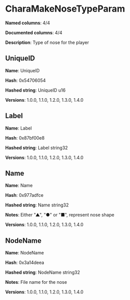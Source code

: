 # CharaMakeNoseTypeParam
**Named columns**: 4/4

**Documented columns**: 4/4

**Description**: Type of nose for the player
## UniqueID

**Name**: UniqueID

**Hash**: 0x54706054

**Hashed string**: UniqueID u16

**Versions**: 1.0.0, 1.1.0, 1.2.0, 1.3.0, 1.4.0

## Label

**Name**: Label

**Hash**: 0x87bf00e8

**Hashed string**: Label string32

**Versions**: 1.0.0, 1.1.0, 1.2.0, 1.3.0, 1.4.0

## Name

**Name**: Name

**Hash**: 0x977adfce

**Hashed string**: Name string32

**Notes**: Either "▲", "●" or "■", represent nose shape

**Versions**: 1.0.0, 1.1.0, 1.2.0, 1.3.0, 1.4.0

## NodeName

**Name**: NodeName

**Hash**: 0x3a14deea

**Hashed string**: NodeName string32

**Notes**: File name for the nose

**Versions**: 1.0.0, 1.1.0, 1.2.0, 1.3.0, 1.4.0

